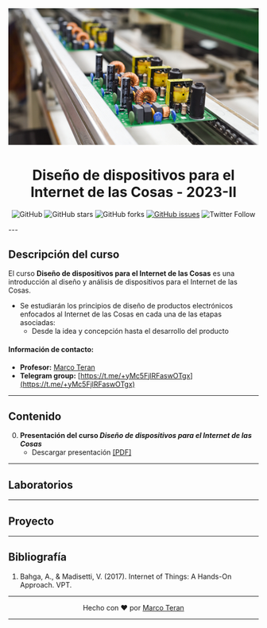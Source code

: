 [![banner](/_assets/pics/band_iothd.jpg)](https://github.com/marcoteran/iothd)
---
<div align="center">

# Diseño de dispositivos para el Internet de las Cosas - 2023-II
![GitHub](https://img.shields.io/github/license/marcoteran/iothd)
![GitHub stars](https://img.shields.io/github/stars/marcoteran/iothd)
![GitHub forks](https://img.shields.io/github/forks/marcoteran/iothd)
[![GitHub issues](https://img.shields.io/github/issues/marcoteran/iothd?color=%23fa251e&logo=GitHub)](https://github.com/marcoteran/iothd/issues)
![Twitter Follow](https://img.shields.io/twitter/follow/marcotulioteran?style=social)
</div>
---

## Descripción del curso

El curso **Diseño de dispositivos para el Internet de las Cosas**  es una introducción al diseño y análisis de dispositivos para el Internet de las Cosas.
* Se estudiarán los principios de diseño de productos electrónicos enfocados al Internet de las Cosas en cada una de las etapas asociadas:
	- Desde la idea y concepción hasta el desarrollo del producto

#### Información de contacto:
* **Profesor:** [Marco Teran](https://marcoteran.github.io/)
* **Telegram group:** [https://t.me/+yMc5FjlRFaswOTgx](https://t.me/+yMc5FjlRFaswOTgx)
---

## Contenido
0. **Presentación del curso *Diseño de dispositivos para el Internet de las Cosas***
	* Descargar presentación [[PDF]](https://github.com/marcoteran/iothd/raw/master/lectures/00_iothd_syllabus.pdf)


---		
## Laboratorios


---
## Proyecto


---
## Bibliografía
1. Bahga, A., & Madisetti, V. (2017). Internet of Things: A Hands-On Approach. VPT.

---

<div align="center">

Hecho con ❤️ por [Marco Teran](https://github.com/marcoteran)

</div>

---